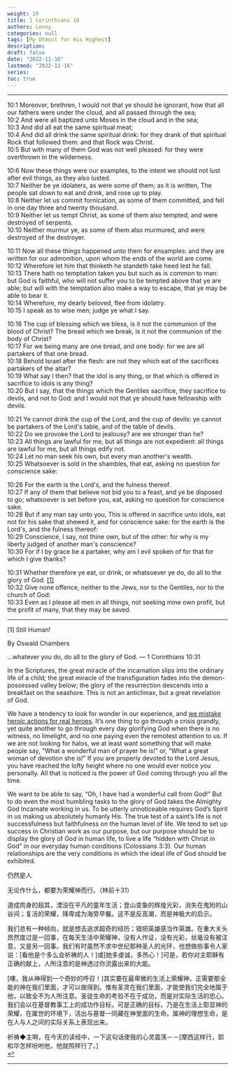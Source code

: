 ```yaml
---
weight: 10
title: 1 Corinthians 10
authors: Lenny
categories: null
tags: [My Utmost for His Highest]
description: 
draft: false
date: "2022-11-16"
lastmod: "2022-11-16"
series:
toc: true
---
```


<!--more-->
---


10:1 Moreover, brethren, I would not that ye should be ignorant, how that all our fathers were under the cloud, and all passed through the sea;  
10:2 And were all baptized unto Moses in the cloud and in the sea;  
10:3 And did all eat the same spiritual meat;  
10:4 And did all drink the same spiritual drink: for they drank of that spiritual Rock that followed them: and that Rock was Christ.  
10:5 But with many of them God was not well pleased: for they were overthrown in the wilderness.  

10:6 Now these things were our examples, to the intent we should not lust after evil things, as they also lusted.  
10:7 Neither be ye idolaters, as were some of them; as it is written, The people sat down to eat and drink, and rose up to play.  
10:8 Neither let us commit fornication, as some of them committed, and fell in one day three and twenty thousand.  
10:9 Neither let us tempt Christ, as some of them also tempted, and were destroyed of serpents.  
10:10 Neither murmur ye, as some of them also murmured, and were destroyed of the destroyer.  

10:11 Now all these things happened unto them for ensamples: and they are written for our admonition, upon whom the ends of the world are come.  
10:12 Wherefore let him that thinketh he standeth take heed lest he fall.  
10:13 There hath no temptation taken you but such as is common to man: but God is faithful, who will not suffer you to be tempted above that ye are able; but will with the temptation also make a way to escape, that ye may be able to bear it.  
10:14 Wherefore, my dearly beloved, flee from idolatry.  
10:15 I speak as to wise men; judge ye what I say.  

10:16 The cup of blessing which we bless, is it not the communion of the blood of Christ? The bread which we break, is it not the communion of the body of Christ?  
10:17 For we being many are one bread, and one body: for we are all partakers of that one bread.  
10:18 Behold Israel after the flesh: are not they which eat of the sacrifices partakers of the altar?  
10:19 What say I then? that the idol is any thing, or that which is offered in sacrifice to idols is any thing?  
10:20 But I say, that the things which the Gentiles sacrifice, they sacrifice to devils, and not to God: and I would not that ye should have fellowship with devils.  

10:21 Ye cannot drink the cup of the Lord, and the cup of devils: ye cannot be partakers of the Lord's table, and of the table of devils.  
10:22 Do we provoke the Lord to jealousy? are we stronger than he?  
10:23 All things are lawful for me, but all things are not expedient: all things are lawful for me, but all things edify not.  
10:24 Let no man seek his own, but every man another's wealth.  
10:25 Whatsoever is sold in the shambles, that eat, asking no question for conscience sake:  

10:26 For the earth is the Lord's, and the fulness thereof.  
10:27 If any of them that believe not bid you to a feast, and ye be disposed to go; whatsoever is set before you, eat, asking no question for conscience sake.  
10:28 But if any man say unto you, This is offered in sacrifice unto idols, eat not for his sake that shewed it, and for conscience sake: for the earth is the Lord's, and the fulness thereof:  
10:29 Conscience, I say, not thine own, but of the other: for why is my liberty judged of another man's conscience?  
10:30 For if I by grace be a partaker, why am I evil spoken of for that for which I give thanks?  

10:31 Whether therefore ye eat, or drink, or whatsoever ye do, do all to the glory of God.  <a id="1_ref" href = "#1">[1]</a>   
10:32 Give none offence, neither to the Jews, nor to the Gentiles, nor to the church of God:  
10:33 Even as I please all men in all things, not seeking mine own profit, but the profit of many, that they may be saved.  

---

<p id="1">[1]  
Still Human!   

By Oswald Chambers   

…whatever you do, do all to the glory of God. — 1 Corinthians 10:31  

In the Scriptures, the great miracle of the incarnation slips into the ordinary life of a child; the great miracle of the transfiguration fades into the demon-possessed valley below; the glory of the resurrection descends into a breakfast on the seashore. This is not an anticlimax, but a great revelation of God.  

We have a tendency to look for wonder in our experience, and <u class = "red">we mistake heroic actions for real heroes</u>. It’s one thing to go through a crisis grandly, yet quite another to go through every day glorifying God when there is no witness, no limelight, and no one paying even the remotest attention to us. If we are not looking for halos, we at least want something that will make people say, “What a wonderful man of prayer he is!” or, “What a great woman of devotion she is!” If you are properly devoted to the Lord Jesus, you have reached the lofty height where no one would ever notice you personally. All that is noticed is the power of God coming through you all the time.  

We want to be able to say, “Oh, I have had a wonderful call from God!” But to do even the most humbling tasks to the glory of God takes the Almighty God Incarnate working in us. To be utterly unnoticeable requires God’s Spirit in us making us absolutely humanly His. The true test of a saint’s life is not successfulness but faithfulness on the human level of life. We tend to set up success in Christian work as our purpose, but our purpose should be to display the glory of God in human life, to live a life “hidden with Christ in God” in our everyday human conditions (Colossians 3:3). Our human relationships are the very conditions in which the ideal life of God should be exhibited.  

仍然是人  

无论作什么，都要为荣耀神而行。（林前十31）  

道成肉身的超其，湮没在平凡的童年生活；登山变象的辉煌光彩，消失在鬼附的山谷间；复活的荣耀，降卑成为海旁早餐。这不是反高潮，而是神极大的启示。  

我们总有一种倾向，就是想去追求超奇的经历；错把英雄感当作英雄。在重大关头昂然度过是一回事，在每天生活中荣耀神，没有人作证，没有光彩，丝毫没有被注意，又是另一回事。我们有时虽然不求中世纪那种圣人的光环，也想做些事令人家说：[看他是个多么会祈祷的人！]或[她多虔诚，多热心！]可是，若你对主耶稣有正确的献上，人所注意的是神透过你流露出来的大能。  

[噢，我从神得到一个奇妙的呼召！]其实要在最卑微的生活上荣耀神，正需要那全能的神在我们里面，才可以做得到。惟有圣灵在我们里面，才能使我们完全地属于他，以致全不为人所注意。圣徒生命的考验不在于成功，而是对实际生活的忠心。我们会以在基督教事工上的成功作目标，可是正确的目标，乃是在生活上彰显神的荣耀，在属世的环境下，活出与基督一同藏在神里面的生命。属神的理想生命，是在人与人之间的实际关系上表现出来。  

祈祷◆主啊，在今天的读经中，一下这句话使我的心灵震荡－－[摩西这样行，耶和华怎样吩咐他，他就照样行了。]  
<a href="#1_ref">&#8617;</a></p>


---

<script>
    var refTagger = {
        settings: {
            bibleVersion: "KJV" /*hlybblsmpshndtn*/
        }
    }; 

    (function(d, t) {
        var n=d.querySelector('[nonce]');
        refTagger.settings.nonce = n && (n.nonce||n.getAttribute('nonce'));
        var g = d.createElement(t), s = d.getElementsByTagName(t)[0];
        g.src = 'https://api.reftagger.com/v2/RefTagger.js';
        g.nonce = refTagger.settings.nonce;
        s.parentNode.insertBefore(g, s);
    }(document, 'script'));
</script>